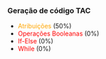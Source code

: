 ### Geração de código TAC ###
  * <font color='orange'>Atribuições</font> (50%)
  * <font color='red'>Operações Booleanas</font> (0%)
  * <font color='red'>If-Else</font> (0%)
  * <font color='red'>While</font> (0%)
